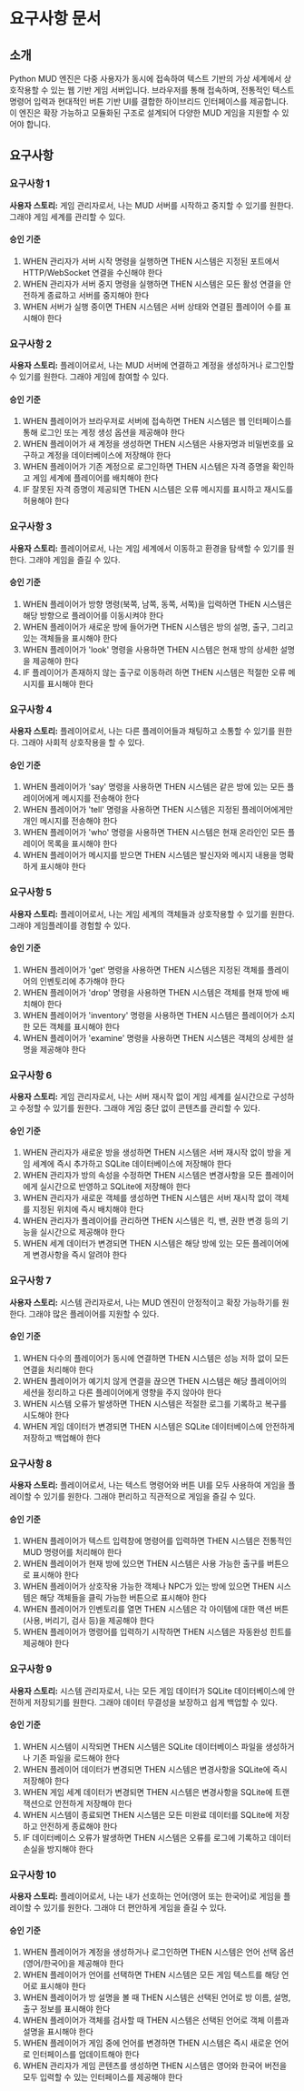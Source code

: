 # 요구사항 문서

## 소개

Python MUD 엔진은 다중 사용자가 동시에 접속하여 텍스트 기반의 가상 세계에서 상호작용할 수 있는 웹 기반 게임 서버입니다. 브라우저를 통해 접속하며, 전통적인 텍스트 명령어 입력과 현대적인 버튼 기반 UI를 결합한 하이브리드 인터페이스를 제공합니다. 이 엔진은 확장 가능하고 모듈화된 구조로 설계되어 다양한 MUD 게임을 지원할 수 있어야 합니다.

## 요구사항

### 요구사항 1

**사용자 스토리:** 게임 관리자로서, 나는 MUD 서버를 시작하고 중지할 수 있기를 원한다. 그래야 게임 세계를 관리할 수 있다.

#### 승인 기준

1. WHEN 관리자가 서버 시작 명령을 실행하면 THEN 시스템은 지정된 포트에서 HTTP/WebSocket 연결을 수신해야 한다
2. WHEN 관리자가 서버 중지 명령을 실행하면 THEN 시스템은 모든 활성 연결을 안전하게 종료하고 서버를 중지해야 한다
3. WHEN 서버가 실행 중이면 THEN 시스템은 서버 상태와 연결된 플레이어 수를 표시해야 한다

### 요구사항 2

**사용자 스토리:** 플레이어로서, 나는 MUD 서버에 연결하고 계정을 생성하거나 로그인할 수 있기를 원한다. 그래야 게임에 참여할 수 있다.

#### 승인 기준

1. WHEN 플레이어가 브라우저로 서버에 접속하면 THEN 시스템은 웹 인터페이스를 통해 로그인 또는 계정 생성 옵션을 제공해야 한다
2. WHEN 플레이어가 새 계정을 생성하면 THEN 시스템은 사용자명과 비밀번호를 요구하고 계정을 데이터베이스에 저장해야 한다
3. WHEN 플레이어가 기존 계정으로 로그인하면 THEN 시스템은 자격 증명을 확인하고 게임 세계에 플레이어를 배치해야 한다
4. IF 잘못된 자격 증명이 제공되면 THEN 시스템은 오류 메시지를 표시하고 재시도를 허용해야 한다

### 요구사항 3

**사용자 스토리:** 플레이어로서, 나는 게임 세계에서 이동하고 환경을 탐색할 수 있기를 원한다. 그래야 게임을 즐길 수 있다.

#### 승인 기준

1. WHEN 플레이어가 방향 명령(북쪽, 남쪽, 동쪽, 서쪽)을 입력하면 THEN 시스템은 해당 방향으로 플레이어를 이동시켜야 한다
2. WHEN 플레이어가 새로운 방에 들어가면 THEN 시스템은 방의 설명, 출구, 그리고 있는 객체들을 표시해야 한다
3. WHEN 플레이어가 'look' 명령을 사용하면 THEN 시스템은 현재 방의 상세한 설명을 제공해야 한다
4. IF 플레이어가 존재하지 않는 출구로 이동하려 하면 THEN 시스템은 적절한 오류 메시지를 표시해야 한다

### 요구사항 4

**사용자 스토리:** 플레이어로서, 나는 다른 플레이어들과 채팅하고 소통할 수 있기를 원한다. 그래야 사회적 상호작용을 할 수 있다.

#### 승인 기준

1. WHEN 플레이어가 'say' 명령을 사용하면 THEN 시스템은 같은 방에 있는 모든 플레이어에게 메시지를 전송해야 한다
2. WHEN 플레이어가 'tell' 명령을 사용하면 THEN 시스템은 지정된 플레이어에게만 개인 메시지를 전송해야 한다
3. WHEN 플레이어가 'who' 명령을 사용하면 THEN 시스템은 현재 온라인인 모든 플레이어 목록을 표시해야 한다
4. WHEN 플레이어가 메시지를 받으면 THEN 시스템은 발신자와 메시지 내용을 명확하게 표시해야 한다

### 요구사항 5

**사용자 스토리:** 플레이어로서, 나는 게임 세계의 객체들과 상호작용할 수 있기를 원한다. 그래야 게임플레이를 경험할 수 있다.

#### 승인 기준

1. WHEN 플레이어가 'get' 명령을 사용하면 THEN 시스템은 지정된 객체를 플레이어의 인벤토리에 추가해야 한다
2. WHEN 플레이어가 'drop' 명령을 사용하면 THEN 시스템은 객체를 현재 방에 배치해야 한다
3. WHEN 플레이어가 'inventory' 명령을 사용하면 THEN 시스템은 플레이어가 소지한 모든 객체를 표시해야 한다
4. WHEN 플레이어가 'examine' 명령을 사용하면 THEN 시스템은 객체의 상세한 설명을 제공해야 한다

### 요구사항 6

**사용자 스토리:** 게임 관리자로서, 나는 서버 재시작 없이 게임 세계를 실시간으로 구성하고 수정할 수 있기를 원한다. 그래야 게임 중단 없이 콘텐츠를 관리할 수 있다.

#### 승인 기준

1. WHEN 관리자가 새로운 방을 생성하면 THEN 시스템은 서버 재시작 없이 방을 게임 세계에 즉시 추가하고 SQLite 데이터베이스에 저장해야 한다
2. WHEN 관리자가 방의 속성을 수정하면 THEN 시스템은 변경사항을 모든 플레이어에게 실시간으로 반영하고 SQLite에 저장해야 한다
3. WHEN 관리자가 새로운 객체를 생성하면 THEN 시스템은 서버 재시작 없이 객체를 지정된 위치에 즉시 배치해야 한다
4. WHEN 관리자가 플레이어를 관리하면 THEN 시스템은 킥, 밴, 권한 변경 등의 기능을 실시간으로 제공해야 한다
5. WHEN 세계 데이터가 변경되면 THEN 시스템은 해당 방에 있는 모든 플레이어에게 변경사항을 즉시 알려야 한다

### 요구사항 7

**사용자 스토리:** 시스템 관리자로서, 나는 MUD 엔진이 안정적이고 확장 가능하기를 원한다. 그래야 많은 플레이어를 지원할 수 있다.

#### 승인 기준

1. WHEN 다수의 플레이어가 동시에 연결하면 THEN 시스템은 성능 저하 없이 모든 연결을 처리해야 한다
2. WHEN 플레이어가 예기치 않게 연결을 끊으면 THEN 시스템은 해당 플레이어의 세션을 정리하고 다른 플레이어에게 영향을 주지 않아야 한다
3. WHEN 시스템 오류가 발생하면 THEN 시스템은 적절한 로그를 기록하고 복구를 시도해야 한다
4. WHEN 게임 데이터가 변경되면 THEN 시스템은 SQLite 데이터베이스에 안전하게 저장하고 백업해야 한다

### 요구사항 8

**사용자 스토리:** 플레이어로서, 나는 텍스트 명령어와 버튼 UI를 모두 사용하여 게임을 플레이할 수 있기를 원한다. 그래야 편리하고 직관적으로 게임을 즐길 수 있다.

#### 승인 기준

1. WHEN 플레이어가 텍스트 입력창에 명령어를 입력하면 THEN 시스템은 전통적인 MUD 명령어를 처리해야 한다
2. WHEN 플레이어가 현재 방에 있으면 THEN 시스템은 사용 가능한 출구를 버튼으로 표시해야 한다
3. WHEN 플레이어가 상호작용 가능한 객체나 NPC가 있는 방에 있으면 THEN 시스템은 해당 객체들을 클릭 가능한 버튼으로 표시해야 한다
4. WHEN 플레이어가 인벤토리를 열면 THEN 시스템은 각 아이템에 대한 액션 버튼(사용, 버리기, 검사 등)을 제공해야 한다
5. WHEN 플레이어가 명령어를 입력하기 시작하면 THEN 시스템은 자동완성 힌트를 제공해야 한다

### 요구사항 9

**사용자 스토리:** 시스템 관리자로서, 나는 모든 게임 데이터가 SQLite 데이터베이스에 안전하게 저장되기를 원한다. 그래야 데이터 무결성을 보장하고 쉽게 백업할 수 있다.

#### 승인 기준

1. WHEN 시스템이 시작되면 THEN 시스템은 SQLite 데이터베이스 파일을 생성하거나 기존 파일을 로드해야 한다
2. WHEN 플레이어 데이터가 변경되면 THEN 시스템은 변경사항을 SQLite에 즉시 저장해야 한다
3. WHEN 게임 세계 데이터가 변경되면 THEN 시스템은 변경사항을 SQLite에 트랜잭션으로 안전하게 저장해야 한다
4. WHEN 시스템이 종료되면 THEN 시스템은 모든 미완료 데이터를 SQLite에 저장하고 안전하게 종료해야 한다
5. IF 데이터베이스 오류가 발생하면 THEN 시스템은 오류를 로그에 기록하고 데이터 손실을 방지해야 한다

### 요구사항 10

**사용자 스토리:** 플레이어로서, 나는 내가 선호하는 언어(영어 또는 한국어)로 게임을 플레이할 수 있기를 원한다. 그래야 더 편안하게 게임을 즐길 수 있다.

#### 승인 기준

1. WHEN 플레이어가 계정을 생성하거나 로그인하면 THEN 시스템은 언어 선택 옵션(영어/한국어)을 제공해야 한다
2. WHEN 플레이어가 언어를 선택하면 THEN 시스템은 모든 게임 텍스트를 해당 언어로 표시해야 한다
3. WHEN 플레이어가 방 설명을 볼 때 THEN 시스템은 선택된 언어로 방 이름, 설명, 출구 정보를 표시해야 한다
4. WHEN 플레이어가 객체를 검사할 때 THEN 시스템은 선택된 언어로 객체 이름과 설명을 표시해야 한다
5. WHEN 플레이어가 게임 중에 언어를 변경하면 THEN 시스템은 즉시 새로운 언어로 인터페이스를 업데이트해야 한다
6. WHEN 관리자가 게임 콘텐츠를 생성하면 THEN 시스템은 영어와 한국어 버전을 모두 입력할 수 있는 인터페이스를 제공해야 한다